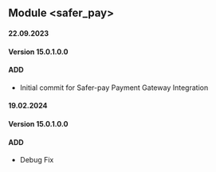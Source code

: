 ## Module <safer_pay>

#### 22.09.2023
#### Version 15.0.1.0.0
#### ADD

- Initial commit for Safer-pay Payment Gateway Integration

#### 19.02.2024
#### Version 15.0.1.0.0
#### ADD
- Debug Fix
